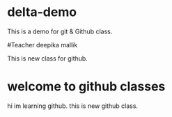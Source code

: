 # delta-demo
This is a demo for git &amp; Github class.

#Teacher
deepika mallik

This is new class for github.
# welcome to github classes
hi im learning github.
this is new github class.
